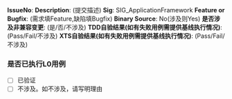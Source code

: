 **IssueNo**:
**Description**: (提交描述)
**Sig**: SIG_ApplicationFramework
**Feature or Bugfix**: (需求填Feature,缺陷填Bugfix)
**Binary Source**: No(涉及则Yes)
**是否涉及非兼容变更**: (是/否/不涉及)
**TDD自验结果(如有失败用例需提供基线执行情况)**: (Pass/Fail/不涉及)
**XTS自验结果(如有失败用例需提供基线执行情况)**: (Pass/Fail/不涉及)

### 是否已执行L0用例
- [ ] 已验证
- [ ] 不涉及。如不涉及，请写明理由